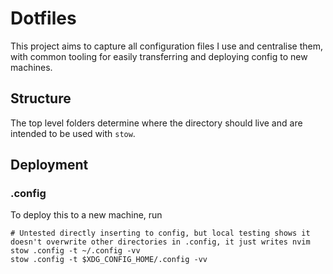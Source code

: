 # Dotfiles

This project aims to capture all configuration files I use and centralise them, with common tooling for easily transferring and deploying config to new machines.

## Structure

The top level folders determine where the directory should live and are intended
to be used with `stow`.

## Deployment

### .config

To deploy this to a new machine, run 

```
# Untested directly inserting to config, but local testing shows it doesn't overwrite other directories in .config, it just writes nvim
stow .config -t ~/.config -vv 
stow .config -t $XDG_CONFIG_HOME/.config -vv 
```

